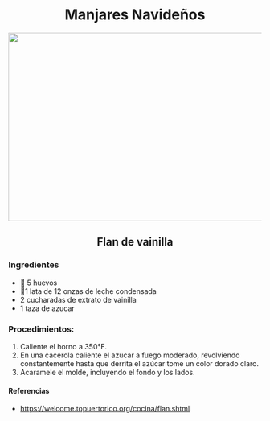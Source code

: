 <div align="center">
     
# Manjares Navideños
  
<img src="https://user-images.githubusercontent.com/95235948/145056860-1a4fa7ce-8538-4d7f-82f0-3c0e57bb2b64.png" width="520" height="374"/>
  
## Flan de vainilla 
  
 </div> 
  
### Ingredientes
- 🥚 5 huevos
- 🥛1 lata de 12 onzas de leche condensada 
- 2 cucharadas de extrato de vainilla 
- 1 taza de azucar 


### Procedimientos:
1. Caliente el horno a 350°F.
2. En una cacerola caliente el azucar a fuego moderado, revolviendo constantemente hasta que derrita el azúcar tome un color dorado claro.
3. Acaramele el molde, incluyendo el fondo y los lados.

#### Referencias 
-  https://welcome.topuertorico.org/cocina/flan.shtml
